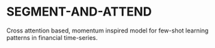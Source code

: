 # SEGMENT-AND-ATTEND

Cross attention based, momentum inspired model for few-shot learning patterns in financial time-series.
